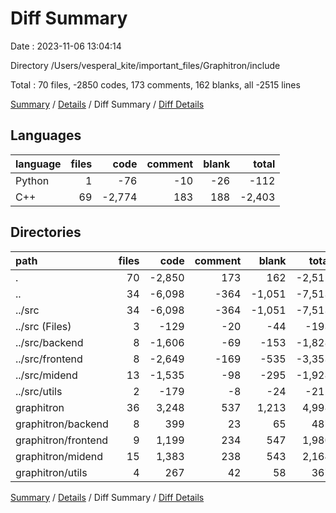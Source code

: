 # Diff Summary

Date : 2023-11-06 13:04:14

Directory /Users/vesperal_kite/important_files/Graphitron/include

Total : 70 files,  -2850 codes, 173 comments, 162 blanks, all -2515 lines

[Summary](results.md) / [Details](details.md) / Diff Summary / [Diff Details](diff-details.md)

## Languages
| language | files | code | comment | blank | total |
| :--- | ---: | ---: | ---: | ---: | ---: |
| Python | 1 | -76 | -10 | -26 | -112 |
| C++ | 69 | -2,774 | 183 | 188 | -2,403 |

## Directories
| path | files | code | comment | blank | total |
| :--- | ---: | ---: | ---: | ---: | ---: |
| . | 70 | -2,850 | 173 | 162 | -2,515 |
| .. | 34 | -6,098 | -364 | -1,051 | -7,513 |
| ../src | 34 | -6,098 | -364 | -1,051 | -7,513 |
| ../src (Files) | 3 | -129 | -20 | -44 | -193 |
| ../src/backend | 8 | -1,606 | -69 | -153 | -1,828 |
| ../src/frontend | 8 | -2,649 | -169 | -535 | -3,353 |
| ../src/midend | 13 | -1,535 | -98 | -295 | -1,928 |
| ../src/utils | 2 | -179 | -8 | -24 | -211 |
| graphitron | 36 | 3,248 | 537 | 1,213 | 4,998 |
| graphitron/backend | 8 | 399 | 23 | 65 | 487 |
| graphitron/frontend | 9 | 1,199 | 234 | 547 | 1,980 |
| graphitron/midend | 15 | 1,383 | 238 | 543 | 2,164 |
| graphitron/utils | 4 | 267 | 42 | 58 | 367 |

[Summary](results.md) / [Details](details.md) / Diff Summary / [Diff Details](diff-details.md)